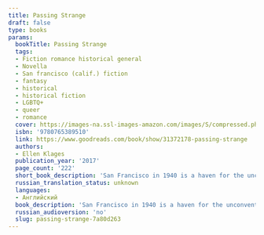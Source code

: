 ```yaml
---
title: Passing Strange
draft: false
type: books
params:
  bookTitle: Passing Strange
  tags:
  - Fiction romance historical general
  - Novella
  - San francisco (calif.) fiction
  - fantasy
  - historical
  - historical fiction
  - LGBTQ+
  - queer
  - romance
  cover: https://images-na.ssl-images-amazon.com/images/S/compressed.photo.goodreads.com/books/1474584923i/31372178.jpg
  isbn: '9780765389510'
  link: https://www.goodreads.com/book/show/31372178-passing-strange
  authors:
  - Ellen Klages
  publication_year: '2017'
  page_count: '222'
  short_book_description: 'San Francisco in 1940 is a haven for the unconventional. Tourists flock to the cities within the city: the Magic City of the World’s Fair on an island created of artifice and illusion; the...'
  russian_translation_status: unknown
  languages:
  - Английский
  book_description: 'San Francisco in 1940 is a haven for the unconventional. Tourists flock to the cities within the city: the Magic City of the World’s Fair on an island created of artifice and illusion; the forbidden city of Chinatown, a separate, alien world of exotic food and nightclubs that offer “authentic” experiences, straight from the pages of the pulps; and the twilight world of forbidden love, where outcasts from conventional society can meet.Six women find their lives as tangled with each other’s as they are with the city they call home. They discover love and danger on the borders where mystery, science, and art intersect.At the Publisher''s request, this title is being sold without Digital Rights Management Software (DRM) applied.'
  russian_audioversion: 'no'
  slug: passing-strange-7a80d263
---
```

